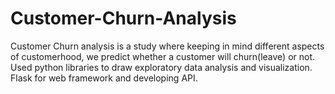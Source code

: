 # Customer-Churn-Analysis 
Customer Churn analysis is a study where keeping in mind different aspects of customerhood, we predict whether a customer will churn(leave) or not.
Used python libraries to draw exploratory data analysis and visualization.
Flask for web framework and developing API.

